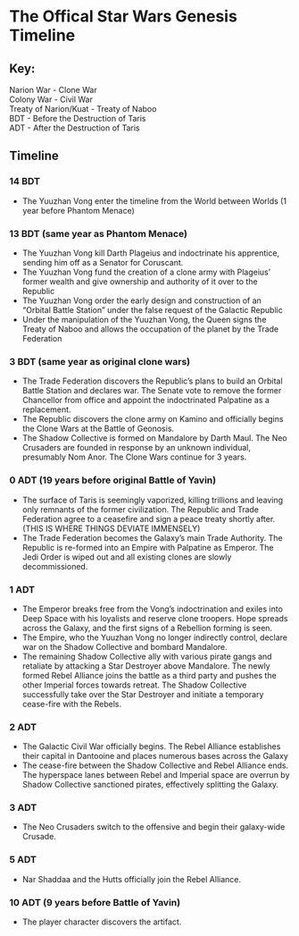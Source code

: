 # The Offical Star Wars Genesis Timeline <br />

## Key: <br />
Narion War - Clone War <br />
Colony War - Civil War <br />
Treaty of Narion/Kuat - Treaty of Naboo <br />
BDT - Before the Destruction of Taris <br />
ADT - After the Destruction of Taris <br />

## Timeline

### 14 BDT 
- The Yuuzhan Vong enter the timeline from the World between Worlds (1 year before Phantom Menace)

### 13 BDT (same year as Phantom Menace)
- The Yuuzhan Vong kill Darth Plageius and indoctrinate his apprentice, sending him off as a Senator for Coruscant.
- The Yuuzhan Vong fund the creation of a clone army with Plageius’ former wealth and give ownership and authority of it over to the Republic
- The Yuuzhan Vong order the early design and construction of an “Orbital Battle Station” under the false request of the Galactic Republic
- Under the manipulation of the Yuuzhan Vong, the Queen signs the Treaty of Naboo and allows the occupation of the planet by the Trade Federation

### 3 BDT (same year as original clone wars)
- The Trade Federation discovers the Republic’s plans to build an Orbital Battle Station and declares war. The Senate vote to remove the former Chancellor from office and appoint the indoctrinated Palpatine as a replacement.
- The Republic discovers the clone army on Kamino and officially begins the Clone Wars at the Battle of Geonosis.
- The Shadow Collective is formed on Mandalore by Darth Maul. The Neo Crusaders are founded in response by an unknown individual, presumably Nom Anor. The Clone Wars continue for 3 years.

### 0 ADT (19 years before original Battle of Yavin)
- The surface of Taris is seemingly vaporized, killing trillions and leaving only remnants of the former civilization. The Republic and Trade Federation agree to a ceasefire and sign a peace treaty shortly after. (THIS IS WHERE THINGS DEVIATE IMMENSELY)
- The Trade Federation becomes the Galaxy’s main Trade Authority. The Republic is re-formed into an Empire with Palpatine as Emperor. The Jedi Order is wiped out and all existing clones are slowly decommissioned.

### 1 ADT
- The Emperor breaks free from the Vong’s indoctrination and exiles into Deep Space with his loyalists and reserve clone troopers. Hope spreads across the Galaxy, and the first signs of a Rebellion forming is seen.
- The Empire, who the Yuuzhan Vong no longer indirectly control, declare war on the Shadow Collective and bombard Mandalore. 
- The remaining Shadow Collective ally with various pirate gangs and retaliate by attacking a Star Destroyer above Mandalore. The newly formed Rebel Alliance joins the battle as a third party and pushes the other Imperial forces towards retreat. The Shadow Collective successfully take over the Star Destroyer and initiate a temporary cease-fire with the Rebels.

### 2 ADT
- The Galactic Civil War officially begins. The Rebel Alliance establishes their capital in Dantooine and places numerous bases across the Galaxy
- The cease-fire between the Shadow Collective and Rebel Alliance ends. The hyperspace lanes between Rebel and Imperial space are overrun by Shadow Collective sanctioned pirates, effectively splitting the Galaxy. 

### 3 ADT
- The Neo Crusaders switch to the offensive and begin their galaxy-wide Crusade. 

### 5 ADT
- Nar Shaddaa and the Hutts officially join the Rebel Alliance. 

### 10 ADT (9 years before Battle of Yavin)
- The player character discovers the artifact.



